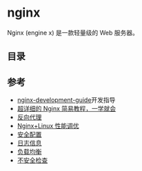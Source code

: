 # nginx

Nginx (engine x) 是一款轻量级的 Web 服务器。

## 目录

## 参考

- [nginx-development-guide](https://github.com/wybcp/nginx-development-guide)开发指导
- [超详细的 Nginx 简易教程，一学就会](https://cloud.tencent.com/developer/article/1184087)
- [反向代理](reverse-proxy.md)
- [Nginx+Linux 性能调优](Nginx+Linux-performance.md)
- [安全配置](security.md)
- [日志信息](log.md)
- [负载均衡](load-balance.md)
- [不安全检查](insecure.md)
